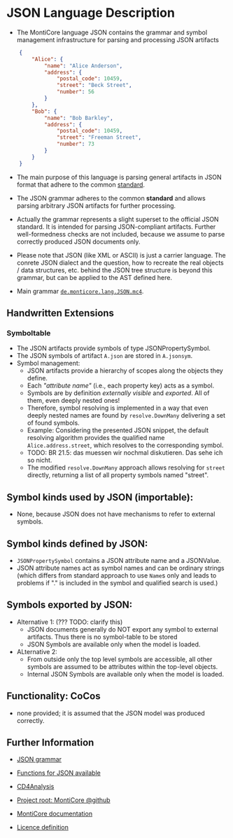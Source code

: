 <!-- (c) https://github.com/MontiCore/monticore -->

# JSON Language Description

* The MontiCore language JSON contains the grammar 
  and symbol management infrastructure for parsing and processing 
  JSON artifacts
```json
    {
        "Alice": {
            "name": "Alice Anderson",
            "address": {
                "postal_code": 10459,
                "street": "Beck Street",
                "number": 56
            }
        },
        "Bob": {
            "name": "Bob Barkley",
            "address": {
                "postal_code": 10459,
                "street": "Freeman Street",
                "number": 73
            }
        }
    }
```
* The main purpose of this language is parsing general artifacts in JSON format
  that adhere to the common [standard](http://www.ecma-international.org/publications/files/ECMA-ST/ECMA-404.pdf).
* The JSON grammar adheres to the common **standard** and allows parsing 
  arbitrary JSON artifacts for further processing.
* Actually the grammar represents a slight superset to the official JSON standard. 
  It is intended for parsing JSON-compliant artifacts. Further well-formedness
  checks are not included, because we assume to parse correctly produced JSON 
  documents only.
* Please note that JSON (like XML or ASCII) is just a carrier language.
  The conrete JSON dialect and the question, how to recreate the
  real objects / data structures, etc. behind the JSON tree structure
  is beyond this grammar, but can be applied to the AST defined here.

* Main grammar [`de.monticore.lang.JSON.mc4`](src/main/grammars/de/monticore/lang/JSON.mc4).


## Handwritten Extensions

### Symboltable
* The JSON artifacts provide symbols of type JSONPropertySymbol. 
* The JSON symbols of artifact `A.json` are stored in `A.jsonsym`.
* Symbol management:
  * JSON artifacts provide a hierarchy of scopes along the objects they define.
  * Each *"attribute name"* (i.e., each property key) acts as a symbol.
  * Symbols are by definition *externally visible* and *exported*. 
    All of them, even deeply nested ones!
  * Therefore, symbol resolving is implemented in a way that even deeply nested 
    names are found by `resolve.DownMany` delivering a set of found symbols.
  * Example: Considering the presented JSON snippet, the default resolving 
    algorithm provides the qualified name `Alice.address.street`, which resolves 
    to the corresponding symbol.
  * TODO: BR 21.5: das muessen wir nochmal diskutieren. Das sehe ich so nicht.
  * The modified `resolve.DownMany` approach allows resolving for `street` 
    directly, returning a list of all property symbols named "street".

## Symbol kinds used by JSON (importable):
* None, because JSON does not have mechanisms to refer to external symbols.

## Symbol kinds defined by JSON:
* `JSONPropertySymbol` contains a JSON attribute name and a JSONValue.
* JSON attribute names act as symbol names and 
  can be ordinary strings (which differs from 
  standard approach to use `Name`s only and leads to problems if "."
  is included in the symbol and qualified search is used.)

## Symbols exported by JSON:
* Alternative 1: (??? TODO: clarify this)
  * JSON documents generally do NOT export any symbol to external artifacts.
    Thus there is no symbol-table to be stored 
  * JSON Symbols are available only when the model is loaded.
* ALternative 2: 
  * From outside only the top level symbols are accessible, 
    all other symbols are assumed to be attributes within the top-level
    objects.
  * Internal JSON Symbols are available only when the model is loaded.

## Functionality: CoCos
* none provided; it is assumed that the JSON model was produced correctly.


## Further Information

* [JSON grammar](src/main/grammars/de/monticore/lang/JSON.mc4)
* [Functions for JSON available](./Readme.md)
* [CD4Analysis](https://git.rwth-aachen.de/monticore/cd4analysis/cd4analysis)

* [Project root: MontiCore @github](https://github.com/MontiCore/monticore)
* [MontiCore documentation](http://www.monticore.de/)
* [Licence definition](https://github.com/MontiCore/monticore/blob/master/00.org/Licenses/LICENSE-MONTICORE-3-LEVEL.md)

